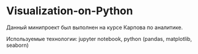 # Visualization-on-Python

Данный минипроект был выполнен на курсе Карпова по аналитике. 

Используемые технологии: jupyter notebook, python (pandas, matplotlib, seaborn)
